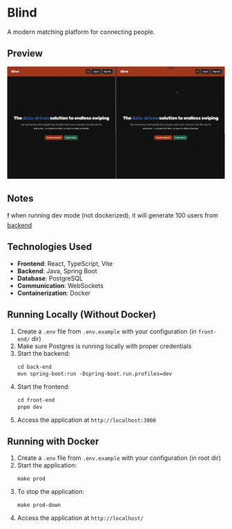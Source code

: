 # Blind

A modern matching platform for connecting people.

## Preview

![Preview](./preview.gif)

## Notes

❗ when running dev mode (not dockerized), it will generate 100 users from [backend](./back-end/src/main/java/com/matchme/srv/util/TestUserGenerator.java)

## Technologies Used

- **Frontend**: React, TypeScript, Vite
- **Backend**: Java, Spring Boot
- **Database**: PostgreSQL
- **Communication**: WebSockets
- **Containerization**: Docker

## Running Locally (Without Docker)

1. Create a `.env` file from `.env.example` with your configuration (in `front-end/` dir)
2. Make sure Postgres is running locally with proper credentials
3. Start the backend:
   ```
   cd back-end
   mvn spring-boot:run -Dspring-boot.run.profiles=dev
   ```
4. Start the frontend:
   ```
   cd front-end
   pnpm dev
   ```
5. Access the application at `http://localhost:3000`

## Running with Docker

1. Create a `.env` file from `.env.example` with your configuration (in root dir)
2. Start the application:
   ```
   make prod
   ```
3. To stop the application:
   ```
   make prod-down
   ```
4. Access the application at `http://localhost/`
